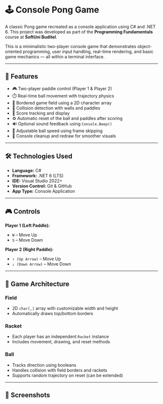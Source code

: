 # 🕹️ Console Pong Game

A classic Pong game recreated as a console application using C# and .NET 6. This project was developed as part of the **Programming Fundamentals** course at **SoftUni Buditel**.

This is a minimalistic two-player console game that demonstrates object-oriented programming, user input handling, real-time rendering, and basic game mechanics — all within a terminal interface.

---

## 🚀 Features

- 🎮 Two-player paddle control (Player 1 & Player 2)
- ⏱️ Real-time ball movement with trajectory physics
- 🧱 Bordered game field using a 2D character array
- 🧠 Collision detection with walls and paddles
- 🧮 Score tracking and display
- ♻️ Automatic reset of the ball and paddles after scoring
- 🔊 Optional sound feedback using `Console.Beep()`
- 📏 Adjustable ball speed using frame skipping
- 🧼 Console cleanup and redraw for smoother visuals

---

## 🛠️ Technologies Used

- **Language:** C#
- **Framework:** .NET 6 (LTS)
- **IDE:** Visual Studio 2022+
- **Version Control:** Git & GitHub
- **App Type:** Console Application

---

## 🎮 Controls

**Player 1 (Left Paddle):**
- `W` – Move Up
- `S` – Move Down

**Player 2 (Right Paddle):**
- `↑ (Up Arrow)` – Move Up
- `↓ (Down Arrow)` – Move Down

---

## 🧩 Game Architecture

### Field
- 2D `char[,]` array with customizable width and height
- Automatically draws top/bottom borders

### Racket
- Each player has an independent `Racket` instance
- Includes movement, drawing, and reset methods

### Ball
- Tracks direction using booleans
- Handles collision with field borders and rackets
- Supports random trajectory on reset (can be extended)

---

## 📸 Screenshots

